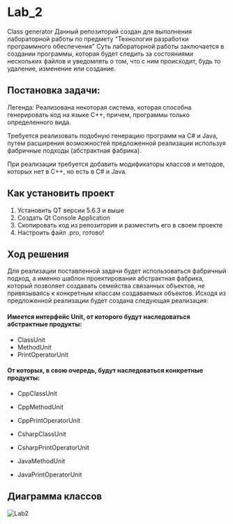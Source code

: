 # Lab_2

Class generator
Данный репозиторий создан для выполнения лабораторной работы по предмету "Технология разработки программного обеспечения"
Суть лабораторной работы заключается в создании программы, которая будет следить за состояниями нескольких файлов и уведомлять о том, что с ним происходит,
будь то удаление, изменение или создание.

<h2>Постановка задачи:</h2>

Легенда: Реализована некоторая система, которая способна генерировать код на языке С++, причем, программы только определенного вида.

Требуется реализовать подобную генерацию программ на С# и Java, путем  расширения возможностей предложенной реализации используя фабричные подходы (абстрактная фабрика).

При реализации требуется добавить модификаторы классов и методов, которых нет в C++, но есть в C# и Java.

<h2>Как установить проект</h2>

1. Установить QT версии 5.6.3 и выше
2. Создать Qt Console Application
3. Скопировать код из репозитория и разместить его в своем проекте
4. Настроить файл .pro, готово!

<h2>Ход решения</h2>

Для реализации поставленной задачи будет использоваться фабричный подход, а именно шаблон проектирования абстрактная фабрика, который позволяет создавать семейства связанных объектов, не привязываясь к конкретным классам создаваемых объектов.
Исходя из предложенной реализации будет создана следующая реализация:

<h4>Имеется интерфейс Unit, от которого будут наследоваться абстрактные продукты:</h4>

- ClassUnit
- MethodUnit 
- PrintOperatorUnit

<h4>От которых, в свою очередь, будут наследоваться конкретные продукты:</h4>

- CppClassUnit
- CppMethodUnit
- CppPrintOperatorUnit

- CsharpClassUnit
- CsharpPrintOperatorUnit

- JavaMethodUnit
- JavaPrintOperatorUnit

<h2>Диаграмма классов</h2>

![Lab2](https://github.com/Wantedfoxy/Lab_2/assets/50704060/4de2dee8-76b5-427e-a791-0de2a833886e)

